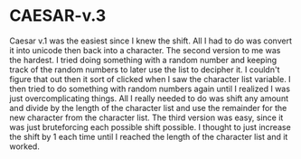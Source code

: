 # CAESAR-v.3

Caesar v.1 was the easiest since I knew the shift. All I had to do was convert it into unicode then back into a character. The second version to me was the hardest. I tried doing something with a random number and keeping track of the random numbers to later use the list to decipher it. I couldn't figure that out then it sort of clicked when I saw the character list variable. I then tried to do something with random numbers again until I realized I was just overcomplicating things. All I really needed to do was shift any amount and divide by the length of the character list and use the remainder for the new character from the character list. The third version was easy, since it was just bruteforcing each possible shift possible. I thought to just increase the shift by 1 each time until I reached the length of the character list and it worked. 
